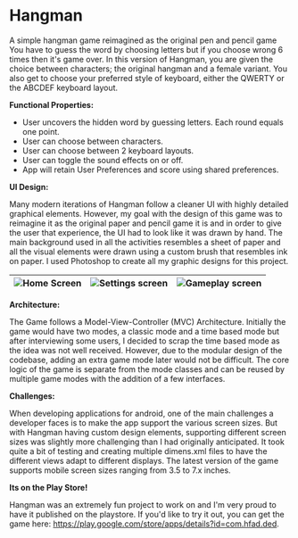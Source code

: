 # **Hangman**

A simple hangman game reimagined as the original pen and pencil game You have to guess the word by choosing letters but if you choose wrong 6 times then it&#39;s game over. In this version of Hangman, you are given the choice between characters; the original hangman and a female variant. You also get to choose your preferred style of keyboard, either the QWERTY or the ABCDEF keyboard layout.

**Functional Properties:**

- User uncovers the hidden word by guessing letters. Each round equals one point.
- User can choose between characters.
- User can choose between 2 keyboard layouts.
- User can toggle the sound effects on or off.
- App will retain User Preferences and score using shared preferences.

**UI Design:**

Many modern iterations of Hangman follow a cleaner UI with highly detailed graphical elements. However, my goal with the design of this game was to reimagine it as the original paper and pencil game it is and in order to give the user that experience, the UI had to look like it was drawn by hand. The main background used in all the activities resembles a sheet of paper and all the visual elements were drawn using a custom brush that resembles ink on paper. I used Photoshop to create all my graphic designs for this project.

| ![](RackMultipart20200612-4-i8y1re_html_9e1ee58303e97bc6.png)Home Screen | ![](RackMultipart20200612-4-i8y1re_html_1c5205105452742a.png)Settings screen | ![](RackMultipart20200612-4-i8y1re_html_37b4df9879e71741.png)Gameplay screen |
| --- | --- | --- |

**Architecture:**

The Game follows a Model-View-Controller (MVC) Architecture. Initially the game would have two modes, a classic mode and a time based mode but after interviewing some users, I decided to scrap the time based mode as the idea was not well received. However, due to the modular design of the codebase, adding an extra game mode later would not be difficult. The core logic of the game is separate from the mode classes and can be reused by multiple game modes with the addition of a few interfaces.

**Challenges:**

When developing applications for android, one of the main challenges a developer faces is to make the app support the various screen sizes. But with Hangman having custom design elements, supporting different screen sizes was slightly more challenging than I had originally anticipated. It took quite a bit of testing and creating multiple dimens.xml files to have the different views adapt to different displays. The latest version of the game supports mobile screen sizes ranging from 3.5 to 7.x inches.

**Its on the Play Store!**

Hangman was an extremely fun project to work on and I&#39;m very proud to have it published on the playstore. If you&#39;d like to try it out, you can get the game here: https://play.google.com/store/apps/details?id=com.hfad.ded.
